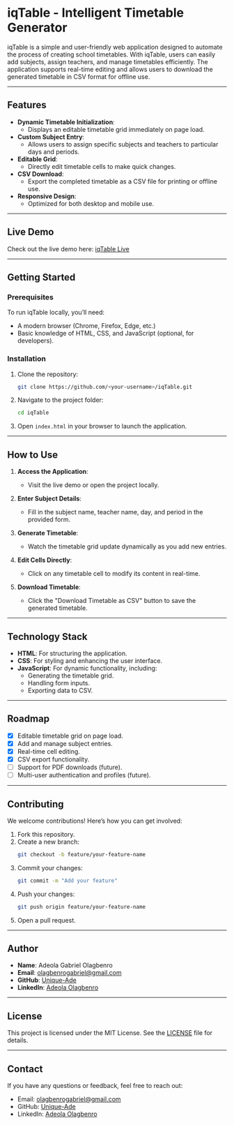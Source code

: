 
# iqTable - Intelligent Timetable Generator

iqTable is a simple and user-friendly web application designed to automate the process of creating school timetables. With iqTable, users can easily add subjects, assign teachers, and manage timetables efficiently. The application supports real-time editing and allows users to download the generated timetable in CSV format for offline use.

---

## Features

- **Dynamic Timetable Initialization**: 
  - Displays an editable timetable grid immediately on page load.
- **Custom Subject Entry**:
  - Allows users to assign specific subjects and teachers to particular days and periods.
- **Editable Grid**: 
  - Directly edit timetable cells to make quick changes.
- **CSV Download**: 
  - Export the completed timetable as a CSV file for printing or offline use.
- **Responsive Design**: 
  - Optimized for both desktop and mobile use.

---

## Live Demo

Check out the live demo here: [iqTable Live](https://iqtable.netlify.app/)

---


## Getting Started

### Prerequisites
To run iqTable locally, you’ll need:
- A modern browser (Chrome, Firefox, Edge, etc.)
- Basic knowledge of HTML, CSS, and JavaScript (optional, for developers).

### Installation

1. Clone the repository:
   ```bash
   git clone https://github.com/<your-username>/iqTable.git
   ```

2. Navigate to the project folder:
   ```bash
   cd iqTable
   ```

3. Open `index.html` in your browser to launch the application.

---

## How to Use

1. **Access the Application**:
   - Visit the live demo or open the project locally.

2. **Enter Subject Details**:
   - Fill in the subject name, teacher name, day, and period in the provided form.

3. **Generate Timetable**:
   - Watch the timetable grid update dynamically as you add new entries.

4. **Edit Cells Directly**:
   - Click on any timetable cell to modify its content in real-time.

5. **Download Timetable**:
   - Click the "Download Timetable as CSV" button to save the generated timetable.

---

## Technology Stack

- **HTML**: For structuring the application.
- **CSS**: For styling and enhancing the user interface.
- **JavaScript**: For dynamic functionality, including:
  - Generating the timetable grid.
  - Handling form inputs.
  - Exporting data to CSV.

---

## Roadmap

- [x] Editable timetable grid on page load.
- [x] Add and manage subject entries.
- [x] Real-time cell editing.
- [x] CSV export functionality.
- [ ] Support for PDF downloads (future).
- [ ] Multi-user authentication and profiles (future).

---

## Contributing

We welcome contributions! Here’s how you can get involved:

1. Fork this repository.
2. Create a new branch:
   ```bash
   git checkout -b feature/your-feature-name
   ```
3. Commit your changes:
   ```bash
   git commit -m "Add your feature"
   ```
4. Push your changes:
   ```bash
   git push origin feature/your-feature-name
   ```
5. Open a pull request.

---

## Author

- **Name**: Adeola Gabriel Olagbenro
- **Email**: olagbenrogabriel@gmail.com
- **GitHub**: [Unique-Ade](https://github.com/Unique-Ade)
- **LinkedIn**: [Adeola Olagbenro](https://www.linkedin.com/in/olagbenro-adeola/)

---

## License

This project is licensed under the MIT License. See the [LICENSE](LICENSE) file for details.

---

## Contact

If you have any questions or feedback, feel free to reach out:
- Email: olagbenrogabriel@gmail.com
- GitHub: [Unique-Ade](https://github.com/Unique-Ade)
- LinkedIn: [Adeola Olagbenro](https://www.linkedin.com/in/olagbenro-adeola/)


